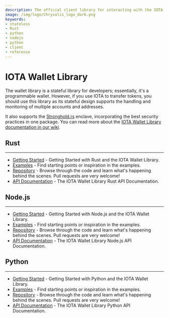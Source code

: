 ```yaml
---
description: The official client library for interacting with the IOTA Tangle allows you to create messages and transactions, sign transactions, generate addresses, and interact with an IOTA node.
image: /img/logo/Chrysalis_logo_dark.png
keywords:
- stateless
- Rust
- python
- nodejs
- python
- client
- reference
---
```


# IOTA Wallet Library

The wallet library is a stateful library for developers; essentially, it's a programmable wallet. However, if you use IOTA to transfer tokens, you should use this library as its stateful design supports the handling and monitoring of multiple accounts and addresses.

It also supports the [Stronghold.rs](https://github.com/iotaledger/stronghold.rs) enclave, incorporating the best security practices in one package. You can read more about the [IOTA Wallet Library documentation in our wiki](https://wiki.iota.org/wallet.rs/welcome).

## Rust
---------------

- [Getting Started](https://wiki.iota.org/wallet.rs/libraries/rust/getting_started) - Getting Started with Rust and the IOTA Wallet Library.
- [Examples](https://wiki.iota.org/wallet.rs/libraries/rust/examples) - Find starting points or inspiration in the examples.
- [Repository](https://github.com/iotaledger/wallet.rs) - Browse through the code and learn what's happening behind the scenes. Pull requests are very welcome!
- [API Documentation](https://wiki.iota.org/wallet.rs/libraries/rust/api_reference) - The IOTA Wallet Library Rust API Documentation.


## Node.js
---------------
- [Getting Started](https://wiki.iota.org/wallet.rs/libraries/nodejs/getting_started) - Getting Started with Node.js and the IOTA Wallet Library.
- [Examples](https://wiki.iota.org/wallet.rs/libraries/nodejs/examples) - Find starting points or inspiration in the examples.
- [Repository](https://github.com/iotaledger/wallet.rs/tree/dev/bindings/nodejs) - Browse through the code and learn what's happening behind the scenes. Pull requests are very welcome!
- [API Documentation](https://wiki.iota.org/wallet.rs/libraries/nodejs/api_reference) - The IOTA Wallet Library Node.js API Documentation.


## Python
---------------
- [Getting Started](https://wiki.iota.org/wallet.rs/libraries/python/getting_started) - Getting Started with Python and the IOTA Wallet Library.
- [Examples](https://wiki.iota.org/wallet.rs/libraries/python/examples) - Find starting points or inspiration in the examples.
- [Repository](https://github.com/iotaledger/wallet.rs/tree/dev/bindings/python) - Browse through the code and learn what's happening behind the scenes. Pull requests are very welcome!
- [API Documentation](https://wiki.iota.org/wallet.rs/libraries/python/api_reference) - The IOTA Wallet Library Python API Documentation.
